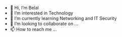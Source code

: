 - 👋 Hi, I’m Belal
- 👀 I’m interested in Technology
- 🌱 I’m currently learning Networking and IT Security
- 💞️ I’m looking to collaborate on ...
- 📫 How to reach me ...

<!---
belalsahibzada/belalsahibzada is a ✨ special ✨ repository because its `README.md` (this file) appears on your GitHub profile.
You can click the Preview link to take a look at your changes.
--->
